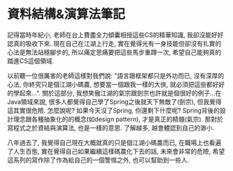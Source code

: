 # 資料結構&演算法筆記

記得當時年紀小, 老師在台上費盡全力傾囊相授這些CS的精華知識, 我卻沒能好好認真的吸收下來. 現在自己在江湖上行走, 實在覺得光有一身技能但卻沒有扎實的心法是無法站穩腳步的, 所以痛定思痛要把這些馬步重蹲一次, 希望自己能夠真的踏進CS這個領域.

以前聽一位很厲害的老師這樣對我們說: "語言跟框架都只是外功而已, 沒有深厚的心法, 你終究只是個江湖小碼農, 想要當一個跟我一樣的大俠, 就必須把這些都好好的學起來...". 關於這部分, 我想笑傲江湖的氣宗跟劍宗也許就是個很好的例子...在Java領域來說, 很多人都覺得自己學了Spring之後就天下無敵了\(劍宗\), 但我覺得這其實很危險. 怎麼說呢? 如果今天沒了Spring, 你還剩下什麼呢? Spring背後的設計理念跟各種抽象化的的概念\(如design pattern\), 才是真正的精髓\(氣宗\). 那對於寫程式之於資結與演算法, 也是一樣的意思. 了解越多, 越會體認到自己的渺小.

八年過去了, 我覺得自己現在大概就真的只是個江湖小碼農而已, 在職場上也看遍了人生百態, 實在覺得自己如果繼續這樣碼農化下去的話, 未來會非常的危險, 希望這系列的寫作除了作為給自己的一個警惕之外, 也可以幫助到一些人.

